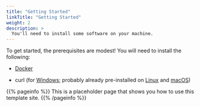 ```yaml
---
title: "Getting Started"
linkTitle: "Getting Started"
weight: 2
description: >
  You'll need to install some software on your machine.
---
```


To get started, the prerequisites are modest! You will need to install
the following:

* [Docker](https://docs.docker.com/get-docker/)

* curl (for [Windows](https://curl.se/windows/); probably already pre-installed on [Linux](https://curl.se/download.html) and [macOS](https://formulae.brew.sh/formula/curl))

{{% pageinfo %}} This is a placeholder page that shows you how to use this template site. {{% /pageinfo %}}